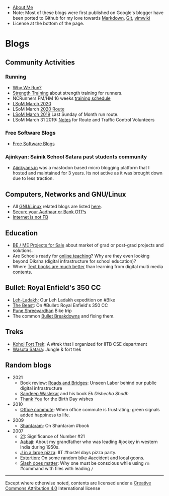
* [About Me](aboutMe)
* Note: Most of these blogs were first published on Google's blogger have been ported
  to Github for my love towards
  [Markdown](https://daringfireball.net/projects/markdown/),
  [Git](https://git-scm.com/), [vimwiki](https://vimwiki.github.io/)
* License at the bottom of the page.

# Blogs

## Community Activities
### Running

* [Why We Run?](JustLikeThat/whywerun)
* [Strength Training](JustLikeThat/st) about strength training for runners.
* NCRunners FM/HM 16 weeks [training schedule](JustLikeThat/FMTraining)
* [LSoM March 2020](JustLikeThat/lsom2020)
* LSoM March [2020 Route](JustLikeThat/lsom2020route)
* [LSoM March 2019](JustLikeThat/LSoM2019) Last Sunday of Month run route.
* LSoM March 31 2019: [Notes](JustLikeThat/LSOM2019Notes) for Route and Traffic
  Control Volunteers

### Free Software Blogs

* [Free Software  Blogs](free/index)

### Ajinkyan: Sainik School Satara past students community

* [Ajinkyans.in](JustLikeThat/ajinkyan) was a mastodon based micro blogging
  platform that I hosted and maintained for 3 years. Its not active as it was
  brought down due to less traction.

## Computers, Networks and GNU/Linux

* All [GNU/Linux](Linux/index) related blogs are listed [here](Linux/index).
* [Secure your Aadhaar or Bank OTPs](JustLikeThat/aadhaar)
* [Internet is not FB](JustLikeThat/internet)

## Education

* [BE / ME Projects for Sale](JustLikeThat/meProjects) about market of grad or post-grad
  projects and solutions.
* Are Schools ready for [online teaching](JustLikeThat/onlineTeaching)? Why are
  they even looking beyond Diksha (digital infrastructure for school education)?
* Where [Text books are much better](https://twitter.com/yogeshpowar/status/1254332669221056513)
  than learning from digital multi media contents.


## Bullet: Royal Enfield's 350 CC

* [Leh-Ladakh](JustLikeThat/Ladakh): Our Leh Ladakh expedition on #Bike
* [The Beast](JustLikeThat/beast): On #Bullet: Royal Enfield's 350 CC
* [Pune Shreevardhan](JustLikeThat/shreevardhan) Bike trip
* The common [Bullet Breakdowns](JustLikeThat/breakdowns) and fixing them.

## Treks

* [Kohoj Fort Trek](JustLikeThat/KohojTrek): A #trek that I organized for IITB
  CSE department
* [Wasota Satara](JustLikeThat/wasota): Jungle & fort trek


## Random blogs

* 2021
    * Book review: [Roads and Bridges](free/roadsAndBridges): Unseen Labor
      behind our public digital infrastructure
    * [Sandeep Waslekar](JustLikeThat/waslekar.md) and his book *Ek Dishecha Shodh*
    * [Thank You](JustLikeThat/thankyou) for the Birth Day wishes
* 2010
    * [Office commute](JustLikeThat/signals): When office commute is
      frustrating; green signals added happiness to life.
* 2009
    * [Shantaram](JustLikeThat/Shantaram): On Shantaram #book
* 2007
    * [21](JustLikeThat/21): Significance of Number #21
    * [Aabaji](JustLikeThat/Aabaji): About my grandfather who was leading #jockey
      in western India during 1950s.
    * [J in a large pizza](JustLikeThat/JInLargePizza): IIT #hostel days pizza party.
    * [Extortion](JustLikeThat/Extortion): On some random bike #accident and
      local goons.
    * [Slash does matter](JustLikeThat/Slash_does_matter): Why one must be
      conscious while using `rm` #command with files with leading `/`

---
Except where otherwise noted, contents are licensed under a [Creative Commons
Attribution 4.0](https://creativecommons.org/licenses/by/4.0/) International
license
